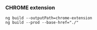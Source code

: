 ### CHROME extension

```
ng build --outputPath=chrome-extension
ng build --prod --base-href="./"
```
